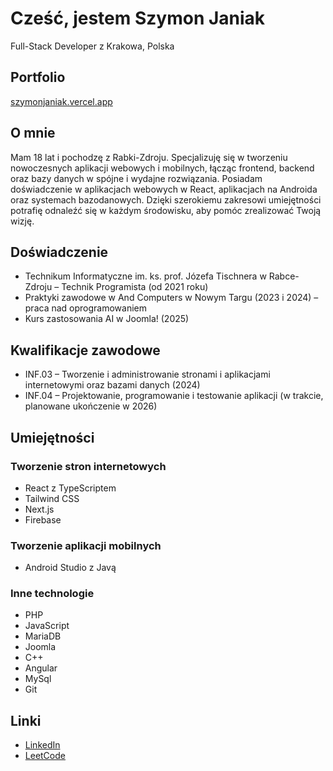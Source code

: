 <h1 align="left">Cześć, jestem Szymon Janiak</h1>

<p align="left">Full-Stack Developer z Krakowa, Polska</p>

<h2 align="left">Portfolio</h2>

<p align="left"><a href="https://szymonjaniak.vercel.app/">szymonjaniak.vercel.app</a></p>

<h2 align="left">O mnie</h2>

<p align="left">Mam 18 lat i pochodzę z Rabki-Zdroju. Specjalizuję się w tworzeniu nowoczesnych aplikacji webowych i mobilnych, łącząc frontend, backend oraz bazy danych w spójne i wydajne rozwiązania. Posiadam doświadczenie w aplikacjach webowych w React, aplikacjach na Androida oraz systemach bazodanowych. Dzięki szerokiemu zakresowi umiejętności potrafię odnaleźć się w każdym środowisku, aby pomóc zrealizować Twoją wizję.</p>

<h2 align="left">Doświadczenie</h2>

<ul align="left">
  <li>Technikum Informatyczne im. ks. prof. Józefa Tischnera w Rabce-Zdroju – Technik Programista (od 2021 roku)</li>
  <li>Praktyki zawodowe w And Computers w Nowym Targu (2023 i 2024) – praca nad oprogramowaniem</li>
  <li>Kurs zastosowania AI w Joomla! (2025)</li>
</ul>

<h2 align="left">Kwalifikacje zawodowe</h2>

<ul align="left">
  <li>INF.03 – Tworzenie i administrowanie stronami i aplikacjami internetowymi oraz bazami danych (2024)</li>
  <li>INF.04 – Projektowanie, programowanie i testowanie aplikacji (w trakcie, planowane ukończenie w 2026)</li>
</ul>

<h2 align="left">Umiejętności</h2>

<h3 align="left">Tworzenie stron internetowych</h3>

<ul align="left">
  <li>React z TypeScriptem</li>
  <li>Tailwind CSS</li>
  <li>Next.js</li>
  <li>Firebase</li>
</ul>

<h3 align="left">Tworzenie aplikacji mobilnych</h3>

<ul align="left">
  <li>Android Studio z Javą</li>
</ul>

<h3 align="left">Inne technologie</h3>

<ul align="left">
  <li>PHP</li>
  <li>JavaScript</li>
  <li>MariaDB</li>
  <li>Joomla</li>
  <li>C++</li>
  <li> Angular</li>
    <li> MySql</li>

  <li>Git</li>
</ul>

<h2 align="left">Linki</h2>

<ul align="left">
  <li><a href="https://www.linkedin.com/in/szymonjaniakprogramista/">LinkedIn</a></li>
  <li><a href="https://leetcode.com/szymonjaniak">LeetCode</a></li>
</ul>


